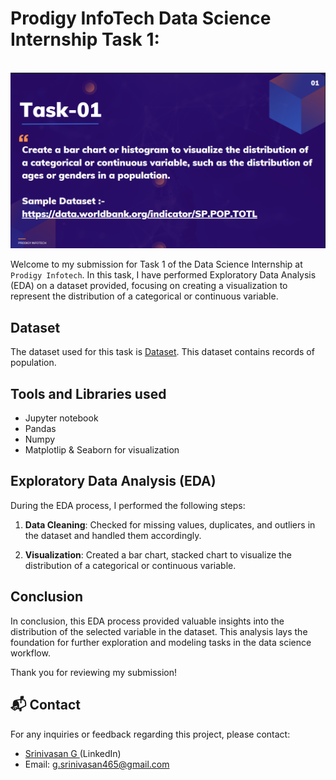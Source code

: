 # Prodigy InfoTech Data Science Internship Task 1:

<br>
<img src="https://github.com/sri-nivasan/PRODIGY_DS_01/blob/main/PRODIGY_DS_01.png?raw=true"   >

Welcome to my submission for Task 1 of the Data Science Internship at `Prodigy Infotech`. In this task, I have performed Exploratory Data Analysis (EDA) on a dataset provided, focusing on creating a visualization to represent the distribution of a categorical or continuous variable.

## Dataset

The dataset used for this task is <a href="https://github.com/tinu-mathildas-jane/PRODIGY_DS_01/blob/main/PRODIGY_DS_DATASET.csv">Dataset</a>. This dataset contains records of population. 

## Tools and Libraries used
- Jupyter notebook
- Pandas
- Numpy
- Matplotlip & Seaborn for visualization

## Exploratory Data Analysis (EDA)

During the EDA process, I performed the following steps:

1. **Data Cleaning**: Checked for missing values, duplicates, and outliers in the dataset and handled them accordingly.

2. **Visualization**: Created a bar chart, stacked chart to visualize the distribution of a categorical or continuous variable. 



## Conclusion

In conclusion, this EDA process provided valuable insights into the distribution of the selected variable in the dataset. This analysis lays the foundation for further exploration and modeling tasks in the data science workflow.

Thank you for reviewing my submission!

## 📬 Contact

For any inquiries or feedback regarding this project, please contact:

- <a>[Srinivasan G ](https://www.linkedin.com/in/srinivas-an-g/)(LinkedIn)</a>
- Email: g.srinivasan465@gmail.com

